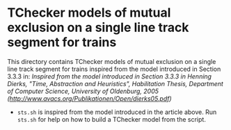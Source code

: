 # TChecker models of mutual exclusion on a single line track segment for trains

This directory contains TChecker models of mutual exclusion on a single line
track segment for trains inspired from the model introduced in Section 3.3.3 in:
*Inspired from the model introduced in Section 3.3.3 in
Henning Dierks, "Time, Abstraction and Heuristics",
Habilitation Thesis, Department of Computer Science,
University of Oldenburg, 2005 (http://www.avacs.org/Publikationen/Open/dierks05.pdf)*

- `sts.sh` is inspired from the model introduced in the
article above.
Run `sts.sh` for help on how to build a TChecker model from the script.
